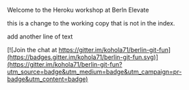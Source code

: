 Welcome to the Heroku workshop at Berln Elevate

this is a change to the working copy that is not in the index.



add another line of text


[![Join the chat at https://gitter.im/kohola71/berlin-git-fun](https://badges.gitter.im/kohola71/berlin-git-fun.svg)](https://gitter.im/kohola71/berlin-git-fun?utm_source=badge&utm_medium=badge&utm_campaign=pr-badge&utm_content=badge)
